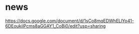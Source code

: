 # news

https://docs.google.com/document/d/1sCo8mqEDWhELlYo41-6DEoukilPcms8aGGAY1_CoBj0/edit?usp=sharing
